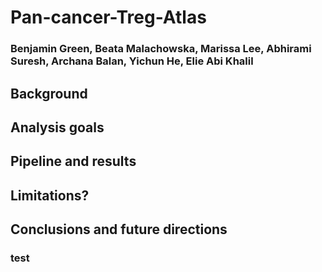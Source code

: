 # Pan-cancer-Treg-Atlas
### Benjamin Green, Beata Malachowska, Marissa Lee, Abhirami Suresh, Archana Balan, Yichun He, Elie Abi Khalil
## Background
## Analysis goals
## Pipeline and results
## Limitations?
## Conclusions and future directions
### test
